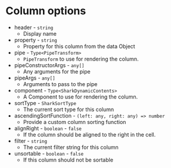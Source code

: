 # Column options

* header - `string`
  * Display name
* property - `string`
  * Property for this column from the data Object
* pipe - `Type<PipeTransform>`
  * `PipeTransform` to use for rendering the column.
* pipeConstructorArgs - `any[]`
  * Any arguments for the pipe
* pipeArgs - `any[]`
  * Arguments to pass to the pipe
* component - `Type<SharkDynamicContents>`
  * A Component to use for rendering the column.
* sortType - `SharkSortType`
  * The current sort type for this column
* ascendingSortFunction - `(left: any, right: any) => number`
  * Provide a custom column sorting function
* alignRight - `boolean` - `false`
  * If the column should be aligned to the right in the cell.
* filter - `string`
  * The current filter string for this column
* unsortable - `boolean` - `false`
  * If this column should not be sortable